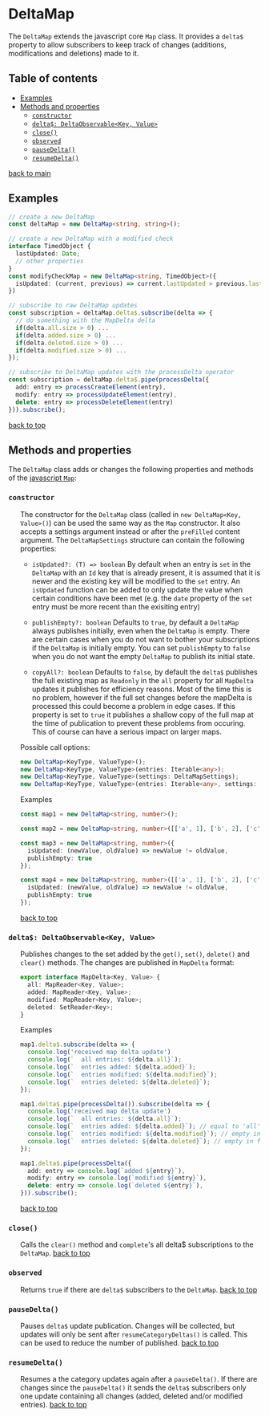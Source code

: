 # DeltaMap <!-- omit in toc -->

The `DeltaMap` extends the javascript core `Map` class. It provides a `delta$` property to allow subscribers to keep track of changes (additions, modifications and deletions) made to it.

## Table of contents <!-- omit in toc -->
- [Examples](#examples)
- [Methods and properties](#methods-and-properties)
  - [`constructor`](#constructor)
  - [`delta$: DeltaObservable<Key, Value>`](#delta-deltaobservablekey-value)
  - [`close()`](#close)
  - [`observed`](#observed)
  - [`pauseDelta()`](#pausedelta)
  - [`resumeDelta()`](#resumedelta)

[back to main](../../README.md)

## Examples
``` typescript
// create a new DeltaMap 
const deltaMap = new DeltaMap<string, string>();

// create a new DeltaMap with a modified check
interface TimedObject {
  lastUpdated: Date;
  // other properties
}
const modifyCheckMap = new DeltaMap<string, TimedObject>({
  isUpdated: (current, previous) => current.lastUpdated > previous.lastUpdated
})

// subscribe to raw DeltaMap updates
const subscription = deltaMap.delta$.subscribe(delta => {
  // do something with the MapDelta delta
  if(delta.all.size > 0) ...
  if(delta.added.size > 0) ...
  if(delta.deleted.size > 0) ...
  if(delta.modified.size > 0) ...
});

// subscribe to DeltaMap updates with the processDelta operator
const subscription = deltaMap.delta$.pipe(processDelta({
  add: entry => processCreateElement(entry),
  modify: entry => processUpdateElement(entry),
  delete: entry => processDeleteElement(entry)
})).subscribe();
```
[back to top](#deltamap----omit-in-toc)

## Methods and properties

The `DeltaMap` class adds or changes the following properties and methods of the [javascript `Map`](https://developer.mozilla.org/en-US/docs/Web/JavaScript/Reference/Global_Objects/Map):

### `constructor`
<ul><li style="list-style-type: none;">

  The constructor for the `DeltaMap` class (called in `new DeltaMap<Key, Value>()`) can be used the same way as the `Map` constructor. It also accepts a settings argument instead or after the `preFilled` content argument. The `DeltaMapSettings` structure can contain the following properties:

  - `isUpdated?: (T) => boolean` By default when an entry is `set` in the `DeltaMap` with an `Id` key that is already present, it is assumed that it is newer and the existing key will be modified to the `set` entry. 
  An `isUpdated` function can be added to only update the value when certain conditions have been met (e.g. the `date` property of the `set` entry must be more recent than the exisiting entry)

  - `publishEmpty?: boolean` Defaults to `true`, by default a `DeltaMap` always publishes initially, even when the `DeltaMap` is empty. 
  There are certain cases when you do not want to bother your subscriptions if the `DeltaMap` is initially empty.
  You can set `publishEmpty` to `false` when you do not want the empty `DeltaMap` to publish its initial state.

  - `copyAll?: boolean` Defaults to `false`, by default the `delta$` publishes the full existing map as `Readonly` in the `all` property for all `MapDelta` updates it publishes for efficiency reasons. Most of the time this is no problem, however if the full set changes before the mapDelta is processed this could become a problem in edge cases. If this property is set to `true` it publishes a shallow copy of the full map at the time of publication to prevent these problems from occuring. This of course can have a serious impact on larger maps.

  Possible call options:
  ``` typescript
  new DeltaMap<KeyType, ValueType>();
  new DeltaMap<KeyType, ValueType>(entries: Iterable<any>);
  new DeltaMap<KeyType, ValueType>(settings: DeltaMapSettings);
  new DeltaMap<KeyType, ValueType>(entries: Iterable<any>, settings: DeltaMapSettings);
  ```

  Examples
  ``` typescript
  const map1 = new DeltaMap<string, number>();

  const map2 = new DeltaMap<string, number>([['a', 1], ['b', 2], ['c', 3]]);

  const map3 = new DeltaMap<string, number>({
    isUpdated: (newValue, oldValue) => newValue != oldValue,
    publishEmpty: true
  });

  const map4 = new DeltaMap<string, number>([['a', 1], ['b', 2], ['c', 3]], {
    isUpdated: (newValue, oldValue) => newValue != oldValue,
    publishEmpty: true
  });
  ```
  [back to top](#deltamap----omit-in-toc)
</li></ul>

### `delta$: DeltaObservable<Key, Value>`
<ul><li style="list-style-type: none;">

  Publishes changes to the set added by the `get()`, `set()`, `delete()` and `clear()` methods.
  The changes are published in `MapDelta` format:

``` typescript
export interface MapDelta<Key, Value> {
  all: MapReader<Key, Value>;
  added: MapReader<Key, Value>;
  modified: MapReader<Key, Value>;
  deleted: SetReader<Key>;
}
```
Examples
``` typescript
map1.delta$.subscribe(delta => {
  console.log('received map delta update')
  console.log(`  all entries: ${delta.all}`);
  console.log(`  entries added: ${delta.added}`);
  console.log(`  entries modified: ${delta.modified}`);
  console.log(`  entries deleted: ${delta.deleted}`);
});

map1.delta$.pipe(processDelta()).subscribe(delta => {
  console.log('received map delta update')
  console.log(`  all entries: ${delta.all}`);
  console.log(`  entries added: ${delta.added}`); // equal to 'all' in first delta
  console.log(`  entries modified: ${delta.modified}`); // empty in first delta
  console.log(`  entries deleted: ${delta.deleted}`); // empty in first delta
});

map1.delta$.pipe(processDelta({
  add: entry => console.log(`added ${entry}`),
  modify: entry => console.log(`modified ${entry}`),
  delete: entry => console.log(`deleted ${entry}`),
})).subscribe();
```
[back to top](#deltamap----omit-in-toc)
</li></ul>

### `close()`
<ul><li style="list-style-type: none;">

Calls the `clear()` method and `complete`'s all delta$ subscriptions to the `DeltaMap`.
[back to top](#deltamap----omit-in-toc)
</li></ul>

### `observed`
<ul><li style="list-style-type: none;">

Returns `true` if there are `delta$` subscribers to the `DeltaMap`.
[back to top](#deltamap----omit-in-toc)
</li></ul>

### `pauseDelta()`
<ul><li style="list-style-type: none;">

Pauses `delta$` update publication.
Changes will be collected, but updates will only be sent after `resumeCategoryDeltas()` is called.
This can be used to reduce the number of published.
[back to top](#deltamap----omit-in-toc)
</li></ul>

### `resumeDelta()`
<ul><li style="list-style-type: none;">

Resumes a the category updates again after a `pauseDelta()`.
If there are changes since the `pauseDelta()` it sends the `delta$` subscribers only one update containing all changes (added, deleted and/or modified entries).
[back to top](#deltamap----omit-in-toc)
</li></ul>
